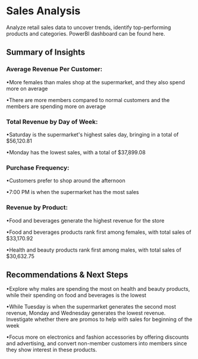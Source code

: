 # Sales Analysis 
Analyze retail sales data to uncover trends, identify top-performing products and categories. PowerBI dashboard can be found here.


<h2>Summary of Insights</h2>

<h3>Average Revenue Per Customer:</h3>
<p>•More females than males shop at the supermarket, and they also spend more on average
   
  •There are more members compared to normal customers and the members are spending more on average</p>

<h3>Total Revenue by Day of Week: </h3> 
<p>•Saturday is the supermarket's highest sales day, bringing in a total of $56,120.81 
   
  •Monday has the lowest sales, with a total of $37,899.08 </p>

<h3>Purchase Frequency:</h3>
<p>•Customers prefer to shop around the afternoon
   
  •7:00 PM is when the supermarket has the most sales</p>

<h3>Revenue by Product:</h3>
<p>•Food and beverages generate the highest revenue for the store
 
  •Food and beverages products rank first among females, with total sales of $33,170.92
  
  •Health and beauty products rank first among males, with total sales of $30,632.75</p> 

<h2>Recommendations & Next Steps</h2>

<p>•Explore why males are spending the most on health and beauty products, while their spending on food and beverages is the lowest</p>
 <p>•While Tuesday is when the supermarket generates the second most revenue, Monday and Wednesday generates the lowest revenue. Investigate whether there are promos to help with sales for beginning of the week</p>
  <p>•Focus more on electronics and fashion accessories by offering discounts and advertising, and convert non-member customers into members since they show interest in these products.</p>
